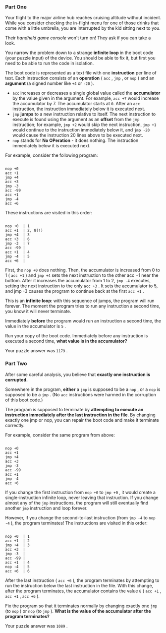 ### Part One

Your flight to the major airline hub reaches cruising altitude without incident. While you consider checking the in-flight menu for one of those drinks that come with a little umbrella, you are interrupted by the kid sitting next to you.

Their *handheld game console* won't turn on! They ask if you can take a look.

You narrow the problem down to a strange **infinite loop** in the boot code (your puzzle input) of the device. You should be able to fix it, but first you need to be able to run the code in isolation.

The boot code is represented as a text file with one **instruction** per line of text. Each instruction consists of an **operation** ( `acc` , `jmp` , or `nop` ) and an **argument** (a signed number like `+4` or `-20` ).

* `acc` increases or decreases a single global value called the **accumulator** by the value given in the argument. For example,                                   `acc +7` would increase the accumulator by 7. The accumulator starts at `0`. After an `acc` instruction, the instruction immediately below it is executed next.
* `jmp` **jumps** to a new instruction relative to itself. The next instruction to execute is found using the argument as an **offset** from the `jmp` instruction; for example,  `jmp +2` would skip the next instruction,  `jmp +1` would continue to the instruction immediately below it, and `jmp -20` would cause the instruction 20 lines above to be executed next.
* `nop` stands for **No OPeration** - it does nothing. The instruction immediately below it is executed next.

For example, consider the following program:

``` 

nop +0
acc +1
jmp +4
acc +3
jmp -3
acc -99
acc +1
jmp -4
acc +6
```

These instructions are visited in this order:

``` 

nop +0  | 1
acc +1  | 2, 8(!)
jmp +4  | 3
acc +3  | 6
jmp -3  | 7
acc -99 |
acc +1  | 4
jmp -4  | 5
acc +6  |
```

First, the `nop +0` does nothing. Then, the accumulator is increased from 0 to 1 ( `acc +1` ) and `jmp +4` sets the next instruction to the other acc +1 near the bottom. After it increases the accumulator from 1 to 2, `jmp -4` executes, setting the next instruction to the only `acc +3` . It sets the accumulator to 5, and jmp -3 causes the program to continue back at the first `acc +1` .

This is an **infinite loop**: with this sequence of jumps, the program will run forever. The moment the program tries to run any instruction a second time, you know it will never terminate.

Immediately **before** the program would run an instruction a second time, the value in the accumulator is `5` .

Run your copy of the boot code. Immediately before any instruction is executed a second time, **what value is in the accumulator?**

Your puzzle answer was `1179` .

### Part Two

After some careful analysis, you believe that **exactly one instruction is corrupted.**

Somewhere in the program, **either** a `jmp` is supposed to be a `nop` , or a `nop` is supposed to be a `jmp` . (No `acc` instructions were harmed in the corruption of this boot code.)

The program is supposed to terminate by **attempting to execute an instruction immediately after the last instruction in the file**. By changing exactly one jmp or nop, you can repair the boot code and make it terminate correctly.

For example, consider the same program from above:

``` 

nop +0
acc +1
jmp +4
acc +3
jmp -3
acc -99
acc +1
jmp -4
acc +6
```

If you change the first instruction from `nop +0` to `jmp +0` , it would create a single-instruction infinite loop, never leaving that instruction. If you change almost any of the `jmp` instructions, the program will still eventually find another `jmp` instruction and loop forever.

However, if you change the second-to-last instruction (from `jmp -4` to `nop -4` ), the program terminates! The instructions are visited in this order:

``` 

nop +0  | 1
acc +1  | 2
jmp +4  | 3
acc +3  |
jmp -3  |
acc -99 |
acc +1  | 4
nop -4  | 5
acc +6  | 6
```

After the last instruction ( `acc +6` ), the program terminates by attempting to run the instruction below the last instruction in the file. With this change, after the program terminates, the accumulator contains the value `8` ( `acc +1` , `acc +1` , `acc +6` ).

Fix the program so that it terminates normally by changing exactly one `jmp` (to `nop` ) or `nop` (to `jmp` ). **What is the value of the accumulator after the program terminates?**

Your puzzle answer was `1089` .
